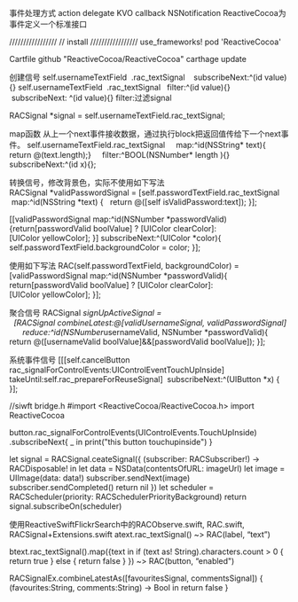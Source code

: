事件处理方式
action
delegate
KVO
callback
NSNotification 
ReactiveCocoa为事件定义一个标准接口

/////////////////
// install
/////////////////
use_frameworks!
pod 'ReactiveCocoa'

Cartfile
github "ReactiveCocoa/ReactiveCocoa"
carthage update


创建信号
self.usernameTextField  .rac_textSignal    subscribeNext:^(id value){}
self.usernameTextField  .rac_textSignal   filter:^(id value){}    subscribeNext: ^(id value){}
filter:过滤signal

RACSignal *signal = self.usernameTextField.rac_textSignal;

map函数
从上一个next事件接收数据，通过执行block把返回值传给下一个next事件。
self.usernameTextField.rac_textSignal
    map:^id(NSString* text){ return @(text.length);}
    filter:^BOOL(NSNumber* length ){}
    subscribeNext:^(id x){};

转换信号，修改背景色，实际不使用如下写法
RACSignal *validPasswordSignal = [self.passwordTextField.rac_textSignal 
		 map:^id(NSString *text) { 
		 return @([self isValidPassword:text]);
}];

[[validPasswordSignal
   map:^id(NSNumber *passwordValid){return[passwordValid boolValue] ? [UIColor clearColor]:[UIColor yellowColor];
}]
	 subscribeNext:^(UIColor *color){
	    self.passwordTextField.backgroundColor = color;
}];

使用如下写法
RAC(self.passwordTextField, backgroundColor) = [validPasswordSignal
	map:^id(NSNumber *passwordValid){
		return[passwordValid boolValue] ? [UIColor clearColor]:[UIColor yellowColor];
}];






聚合信号
RACSignal *signUpActiveSignal =
  [RACSignal combineLatest:@[validUsernameSignal, validPasswordSignal]
      reduce:^id(NSNumber*usernameValid, NSNumber *passwordValid){
          return @([usernameValid boolValue]&&[passwordValid boolValue]);
}];



系统事件信号
[[[self.cancelButton 
	rac_signalForControlEvents:UIControlEventTouchUpInside] 
	takeUntil:self.rac_prepareForReuseSignal] 
	subscribeNext:^(UIButton *x) { 
}]; 




//siwft
bridge.h
#import <ReactiveCocoa/ReactiveCocoa.h>
import ReactiveCocoa

button.rac_signalForControlEvents(UIControlEvents.TouchUpInside)
            .subscribeNext{  _ in
                print("this button touchupinside")
}


let signal = RACSignal.ceateSignal({ (subscriber: RACSubscriber!) -> RACDisposable! in
	let data = NSData(contentsOfURL: imageUrl)
	let image = UIImage(data: data!)
	subscriber.sendNext(image)
	subscriber.sendCompleted()
	return nil
})
let scheduler = RACScheduler(priority: RACSchedulerPriorityBackground)
return signal.subscribeOn(scheduler)



使用ReactiveSwiftFlickrSearch中的RACObserve.swift, RAC.swift, RACSignal+Extensions.swift
atext.rac_textSignal() ~> RAC(label, “text”)

btext.rac_textSignal().map({text in
	if (text as! String).characters.count > 0 {
		return true
	} else {
		return false
	}
}) ~> RAC(button, “enabled")

RACSignalEx.combineLatestAs([favouritesSignal, commentsSignal]) {
      (favourites:String, comments:String) -> Bool in
     return false
    }